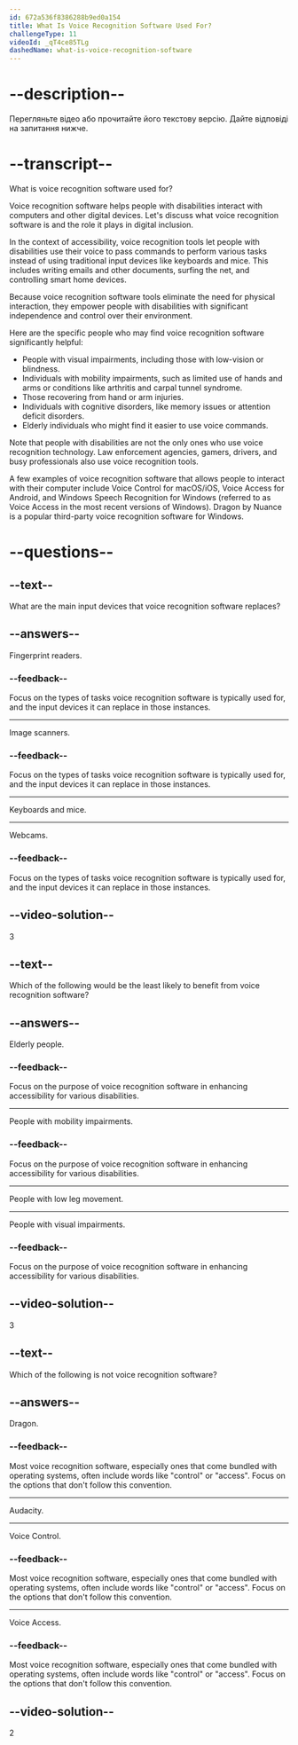 ```yaml
---
id: 672a536f8386288b9ed0a154
title: What Is Voice Recognition Software Used For?
challengeType: 11
videoId: _qT4ce85TLg
dashedName: what-is-voice-recognition-software
---
```


# --description--

Перегляньте відео або прочитайте його текстову версію. Дайте відповіді на запитання нижче.

# --transcript--

What is voice recognition software used for?

Voice recognition software helps people with disabilities interact with computers and other digital devices. Let's discuss what voice recognition software is and the role it plays in digital inclusion.

In the context of accessibility, voice recognition tools let people with disabilities use their voice to pass commands to perform various tasks instead of using traditional input devices like keyboards and mice. This includes writing emails and other documents, surfing the net, and controlling smart home devices.

Because voice recognition software tools eliminate the need for physical interaction, they empower people with disabilities with significant independence and control over their environment.

Here are the specific people who may find voice recognition software significantly helpful:

- People with visual impairments, including those with low-vision or blindness.
- Individuals with mobility impairments, such as limited use of hands and arms or conditions like arthritis and carpal tunnel syndrome.
- Those recovering from hand or arm injuries.
- Individuals with cognitive disorders, like memory issues or attention deficit disorders.
- Elderly individuals who might find it easier to use voice commands.

Note that people with disabilities are not the only ones who use voice recognition technology. Law enforcement agencies, gamers, drivers, and busy professionals also use voice recognition tools.

A few examples of voice recognition software that allows people to interact with their computer include Voice Control for macOS/iOS, Voice Access for Android, and Windows Speech Recognition for Windows (referred to as Voice Access in the most recent versions of Windows). Dragon by Nuance is a popular third-party voice recognition software for Windows.

# --questions--

## --text--

What are the main input devices that voice recognition software replaces?

## --answers--

Fingerprint readers.

### --feedback--

Focus on the types of tasks voice recognition software is typically used for, and the input devices it can replace in those instances.

---

Image scanners.

### --feedback--

Focus on the types of tasks voice recognition software is typically used for, and the input devices it can replace in those instances.

---

Keyboards and mice.

---

Webcams.

### --feedback--

Focus on the types of tasks voice recognition software is typically used for, and the input devices it can replace in those instances.

## --video-solution--

3

## --text--

Which of the following would be the least likely to benefit from voice recognition software?

## --answers--

Elderly people.

### --feedback--

Focus on the purpose of voice recognition software in enhancing accessibility for various disabilities.

---

People with mobility impairments.

### --feedback--

Focus on the purpose of voice recognition software in enhancing accessibility for various disabilities.

---

People with low leg movement.

---

People with visual impairments.

### --feedback--

Focus on the purpose of voice recognition software in enhancing accessibility for various disabilities.

## --video-solution--

3

## --text--

Which of the following is not voice recognition software?

## --answers--

Dragon.

### --feedback--

Most voice recognition software, especially ones that come bundled with operating systems, often include words like "control" or "access". Focus on the options that don't follow this convention.

---

Audacity.

---

Voice Control.

### --feedback--

Most voice recognition software, especially ones that come bundled with operating systems, often include words like "control" or "access". Focus on the options that don't follow this convention.

---

Voice Access.

### --feedback--

Most voice recognition software, especially ones that come bundled with operating systems, often include words like "control" or "access". Focus on the options that don't follow this convention.

## --video-solution--

2
